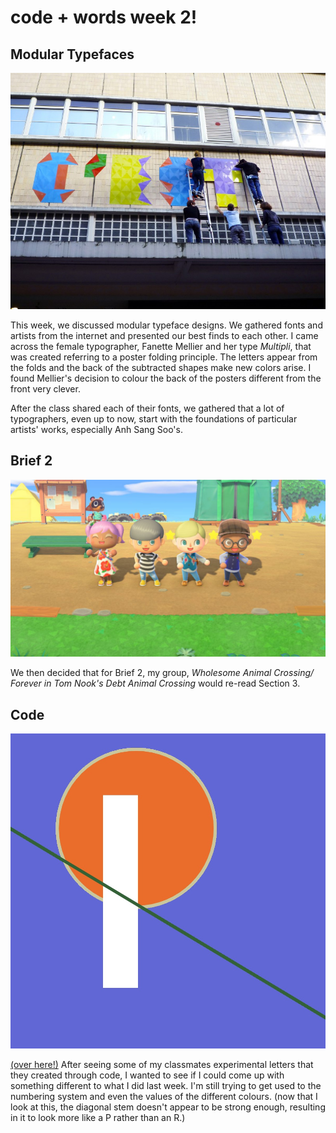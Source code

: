 # code + words week 2!

## Modular Typefaces

![](multipli.jpg)

This week, we discussed modular typeface designs. We gathered fonts and artists from the internet and presented our best finds to each other. I came across the female typographer, Fanette Mellier and her type *Multipli*, that was created referring to a poster folding principle. The letters appear from the folds and the back of the subtracted shapes make new colors arise. I found Mellier's decision to colour the back of the posters different from the front very clever.

After the class shared each of their fonts, we gathered that a lot of typographers, even up to now, start with the foundations of particular artists' works, especially Anh Sang Soo's. 


## Brief 2

![](acnh.jpg)

We then decided that for Brief 2, my group, *Wholesome Animal Crossing/ Forever in Tom Nook's Debt Animal Crossing* would re-read Section 3.


## Code

![](R.jpg)

[(over here!)](https://robymanlongat.github.io/c0dewords/week02/R)
After seeing some of my classmates experimental letters that they created through code, I wanted to see if I could come up with something different to what I did last week. I'm still trying to get used to the numbering system and even the values of the different colours. (now that I look at this, the diagonal stem doesn't appear to be strong enough, resulting in it to look more like a P rather than an R.)
